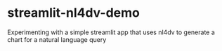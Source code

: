 # streamlit-nl4dv-demo
Experimenting with a simple streamlit app that uses nl4dv to generate a chart for a natural language query
